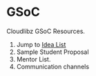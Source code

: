 # GSoC

Cloudlibz GSoC Resources.

1. Jump to [Idea List](https://github.com/cloudlibz/gsoc/wiki/Google-Summer-of-Code-2018---Ideas-page)
2. Sample Student Proposal
3. Mentor List.
4. Communication channels
